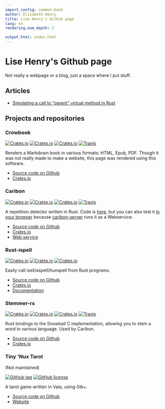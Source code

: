 ```yaml
---
import_config: common.book
author: Élisabeth Henry
title: Lise Henry's Github page
lang: en
rendering.num_depth: 2

output.html: index.html
---
```


Lise Henry's Github page
=============================

Not really a webpage or a blog, just a space where I put stuff.

Articles
--------
* [Simulating a call to "parent" virtual method in Rust](http://lise-henry.github.io/articles/rust_inheritance.html)

Projects and repositories
-------------------------

### Crowbook ###

[![Crates.io](https://img.shields.io/crates/v/crowbook.svg)]()
[![Crates.io](https://img.shields.io/crates/d/crowbook.svg)]()
[![Crates.io](https://img.shields.io/crates/l/crowbook.svg)]()
[![Travis](https://img.shields.io/travis/lise-henry/crowbook.svg)]() 

Renders a Markdown book in various formats: HTML, Epub, PDF. Though
it was not really made to make a website, this page was rendered using
this software.

* [Source code on Github](https://github.com/lise-henry/crowbook)
* [Crates.io](https://crates.io/crates/crowbook)

### Caribon ###

[![Crates.io](https://img.shields.io/crates/v/caribon.svg)]()
[![Crates.io](https://img.shields.io/crates/d/caribon.svg)]()
[![Crates.io](https://img.shields.io/crates/l/caribon.svg)]()
[![Travis](https://img.shields.io/travis/lise-henry/caribon.svg)]()

A repetition detector written in Rust. Code is
[here](https://github.com/lise-henry/caribon), but you can also test
it [in your browser](http://vps184889.ovh.net/caribon/) because [caribon-server](https://github.com/lise-henry/caribon-server) runs it 
as a Webservice.

* [Source code on Github](https://github.com/lise-henry/caribon)
* [Crates.io](https://crates.io/crates/caribon)
* [Web service](http://vps184889.ovh.net/caribon/)

### Rust-ispell ###

[![Crates.io](https://img.shields.io/crates/v/ispell.svg)]()
[![Crates.io](https://img.shields.io/crates/d/ispell.svg)]()
[![Crates.io](https://img.shields.io/crates/l/ispell.svg)]()

Easily call isell/aspell/hunspell from Rust programs.

* [Source code on Github](https://github.com/lise-henry/rust-ispell)
* [Crates.io](https://crates.io/crates/ispell)
* [Documentation](https://lise-henry.github.io/rust-ispell/ispell/)


### Stemmer-rs ###

[![Crates.io](https://img.shields.io/crates/v/stemmer.svg)]()
[![Crates.io](https://img.shields.io/crates/d/stemmer.svg)]()
[![Crates.io](https://img.shields.io/crates/l/stemmer.svg)]()
[![Travis](https://img.shields.io/travis/lise-henry/stemmer-rs.svg)]()

Rust bindings to the Snowball C implementation, allowing you to stem a
word in various language. Used by Caribon.

* [Source code on Github](https://github.com/lise-henry/stemmer-rs)
* [Crates.io](https://crates.io/crates/stemmer)

### Tiny 'Nux Tarot ###

(Not maintained)

[![GitHub tag](https://img.shields.io/github/tag/lise-henry/tnt.svg)]()
[![GitHub license](https://img.shields.io/github/license/lise-henry/tnt.svg)]()


A tarot game written in Vala, using Gtk+.

* [Source code on Github](https://github.com/lise-henry/tnt)
* [Website](http://tnt.ouvaton.org/)
